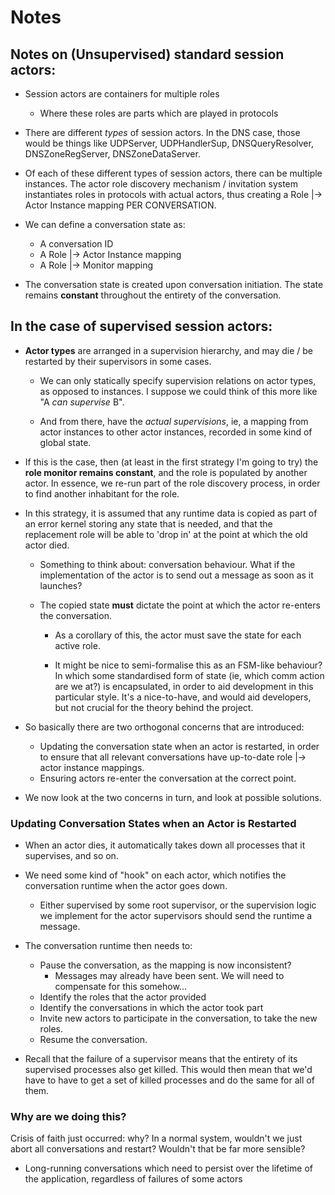Notes
=====

Notes on (Unsupervised) standard session actors:
------------------------------------------------

  * Session actors are containers for multiple roles
    * Where these roles are parts which are played in protocols

  * There are different *types* of session actors. In the DNS case, those
    would be things like UDPServer, UDPHandlerSup, DNSQueryResolver,
    DNSZoneRegServer, DNSZoneDataServer.

  * Of each of these different types of session actors, there can be
    multiple instances. The actor role discovery mechanism / invitation
    system instantiates roles in protocols with actual actors, thus
    creating a Role |-> Actor Instance mapping PER CONVERSATION.

  * We can define a conversation state as:
    * A conversation ID
    * A Role |-> Actor Instance mapping
    * A Role |-> Monitor mapping

  * The conversation state is created upon conversation initiation. The
    state remains **constant** throughout the entirety of the
    conversation.


In the case of **supervised** session actors:
---------------------------------------------

  * **Actor types** are arranged in a supervision hierarchy, and may die
    / be restarted by their supervisors in some cases.

    * We can only statically specify supervision relations on actor
      types, as opposed to instances. I suppose we could think of this
      more like "A *can supervise* B".

    * And from there, have the *actual supervisions*, ie, a mapping from
      actor instances to other actor instances, recorded in some kind of
      global state.

  * If this is the case, then (at least in the first strategy I'm going
    to try) the **role monitor remains constant**, and the role is
    populated by another actor. In essence, we re-run part of the role
    discovery process, in order to find another inhabitant for the role.

  * In this strategy, it is assumed that any runtime data is copied as
    part of an error kernel storing any state that is needed, and that
    the replacement role will be able to 'drop in' at the point at which
    the old actor died.

    * Something to think about: conversation behaviour. What if the
      implementation of the actor is to send out a message as soon as it
      launches?

    * The copied state **must** dictate the point at which the actor
      re-enters the conversation.

      * As a corollary of this, the actor must save the state for each
        active role.

      * It might be nice to semi-formalise this as an FSM-like
        behaviour? In which some standardised form of state (ie, which
        comm action are we at?) is encapsulated, in order to aid
        development in this particular style. It's a nice-to-have, and
        would aid developers, but not crucial for the theory behind the
        project.

  * So basically there are two orthogonal concerns that are introduced:
    * Updating the conversation state when an actor is restarted, in
      order to ensure that all relevant conversations have up-to-date
      role |-> actor instance mappings.
    * Ensuring actors re-enter the conversation at the correct point.


  * We now look at the two concerns in turn, and look at possible
    solutions.


### Updating Conversation States when an Actor is Restarted

  * When an actor dies, it automatically takes down all processes that
    it supervises, and so on.

  * We need some kind of "hook" on each actor, which notifies the
    conversation runtime when the actor goes down.
    * Either supervised by some root supervisor, or the supervision
      logic we implement for the actor supervisors should send the
      runtime a message.

  * The conversation runtime then needs to:
    * Pause the conversation, as the mapping is now inconsistent?
      * Messages may already have been sent. We will need to compensate
        for this somehow...
    * Identify the roles that the actor provided
    * Identify the conversations in which the actor took part
    * Invite new actors to participate in the conversation, to
      take the new roles.
    * Resume the conversation.

  * Recall that the failure of a supervisor means that the entirety of
    its supervised processes also get killed. This would then mean that
    we'd have to have to get a set of killed processes and do the same
    for all of them.

### Why are we doing this?

Crisis of faith just occurred: why? In a normal system, wouldn't we just
abort all conversations and restart? Wouldn't that be far more sensible?

* Long-running conversations which need to persist over the lifetime of
  the application, regardless of failures of some actors
